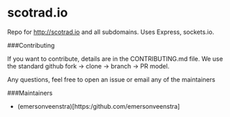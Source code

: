 scotrad.io
==========

Repo for http://scotrad.io and all subdomains. Uses Express, sockets.io.

###Contributing

If you want to contribute, details are in the CONTRIBUTING.md file.
We use the standard github fork -> clone -> branch -> PR model.

Any questions, feel free to open an issue or email any of the maintainers

###Maintainers

* (emersonveenstra)[https:/github.com/emersonveenstra]
